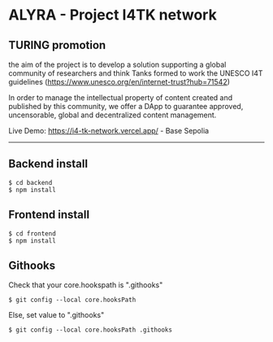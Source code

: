# ALYRA - Project I4TK network
## TURING promotion

the aim of the project is to develop a solution supporting a global community of researchers and think Tanks formed to work the UNESCO I4T guidelines (https://www.unesco.org/en/internet-trust?hub=71542)

In order to manage the intellectual property of content created and published by this community, we offer a DApp to guarantee approved, uncensorable, global and decentralized content management.

Live Demo: https://i4-tk-network.vercel.app/ - Base Sepolia


------------------------------

## Backend install

```
$ cd backend
$ npm install
```

## Frontend install

```
$ cd frontend
$ npm install
```

## Githooks

Check that your core.hookspath is ".githooks"
```
$ git config --local core.hooksPath
```

Else, set value to ".githooks"
```
$ git config --local core.hooksPath .githooks
